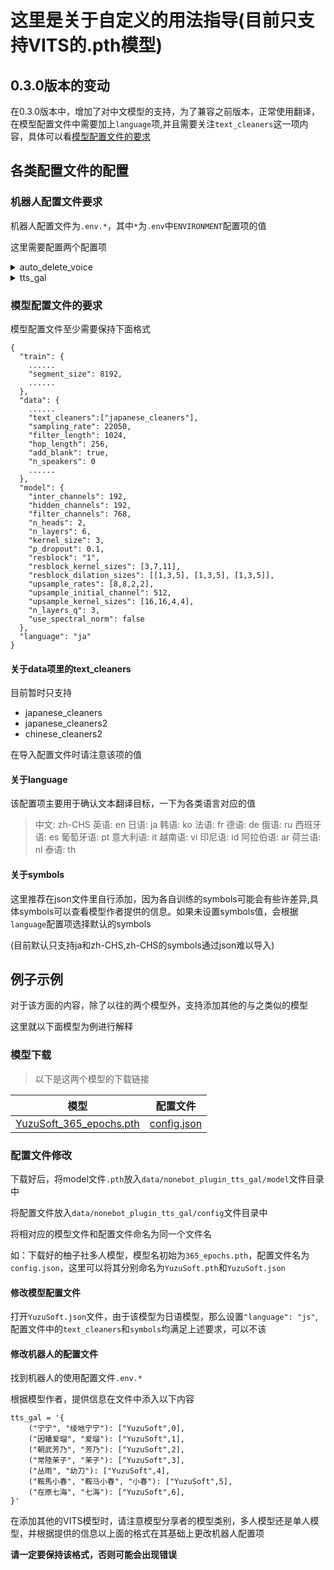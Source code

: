 # 这里是关于自定义的用法指导(目前只支持VITS的.pth模型)

## 0.3.0版本的变动

在0.3.0版本中，增加了对中文模型的支持，为了兼容之前版本，正常使用翻译，在模型配置文件中需要加上`language`项,并且需要关注`text_cleaners`这一项内容，具体可以看[模型配置文件的要求](https://github.com/dpm12345/nonebot_plugin_tts_gal/blob/master/Usage.md#模型配置文件的要求)

## 各类配置文件的配置

### 机器人配置文件要求

机器人配置文件为`.env.*`，其中`*`为`.env`中`ENVIRONMENT`配置项的值

这里需要配置两个配置项

<details>
<summary>auto_delete_voice</summary> 

该值的默认值为`true`,用于是否自动删除生成的语音文件

请在使用的配置文件(.env.*)加入

```
auto_delete_voice = true
```

如不想删除，可改为

```
auto_delete_voice = false
```

</details>

<details>
<summary>tts_gal</summary> 

该配置项采用python的`字典`，其中`键`为`元组`，值为`列表`

`键`代表的角色语音的触发角色名,采用`元组`形式,如`("宁宁","绫地宁宁”)`，那么触发该角色语音名`name`为`宁宁`或者`绫地宁宁`

`值`代表该角色对应的模型相关信息,采用`列表`，元素个数至少为1，如`["YuzuSoft",0]`，`YuzuSoft`为该角色对应模型及配置名(即模型名为`YuzuSoft.pth`，配置名为`YuzuSoft.json`),`0`为多人模型所特有的，用以确认该角色序号，具体可以通过模型作者的提供信息获知(如果使用的为单人模型，那么可以不填或填`0`)

那么将以上内容结合，得到`("宁宁", "绫地宁宁"): ["YuzuSoft",0]`那么在配置文件中的形式为

```
tts_gal = '{
    ("宁宁", "绫地宁宁"): ["YuzuSoft",0],
}'
```



</details>

### 模型配置文件的要求

模型配置文件至少需要保持下面格式

```
{
  "train": {
    ......
    "segment_size": 8192,
    ......
  },
  "data": {
    ......
    "text_cleaners":["japanese_cleaners"],
    "sampling_rate": 22050,
    "filter_length": 1024,
    "hop_length": 256,
    "add_blank": true,
    "n_speakers": 0
    ......
  },
  "model": {
    "inter_channels": 192,
    "hidden_channels": 192,
    "filter_channels": 768,
    "n_heads": 2,
    "n_layers": 6,
    "kernel_size": 3,
    "p_dropout": 0.1,
    "resblock": "1",
    "resblock_kernel_sizes": [3,7,11],
    "resblock_dilation_sizes": [[1,3,5], [1,3,5], [1,3,5]],
    "upsample_rates": [8,8,2,2],
    "upsample_initial_channel": 512,
    "upsample_kernel_sizes": [16,16,4,4],
    "n_layers_q": 3,
    "use_spectral_norm": false
  },
  "language": "ja"
}

```

#### 关于data项里的text_cleaners

目前暂时只支持

+ japanese_cleaners
+ japanese_cleaners2
+ chinese_cleaners2

在导入配置文件时请注意该项的值

#### 关于language

该配置项主要用于确认文本翻译目标，一下为各类语言对应的值

> 中文: zh-CHS
> 英语: en
> 日语: ja
> 韩语: ko
> 法语: fr
> 德语: de
> 俄语: ru
> 西班牙语: es
> 葡萄牙语: pt
> 意大利语: it
> 越南语: vi
> 印尼语: id
> 阿拉伯语: ar
> 荷兰语: nl
> 泰语: th

#### 关于symbols

这里推荐在json文件里自行添加，因为各自训练的symbols可能会有些许差异,具体symbols可以查看模型作者提供的信息。如果未设置symbols值，会根据`language`配置项选择默认的symbols

(目前默认只支持ja和zh-CHS,zh-CHS的symbols通过json难以导入)

## 例子示例

对于该方面的内容，除了以往的两个模型外，支持添加其他的与之类似的模型

这里就以下面模型为例进行解释

### 模型下载

>以下是这两个模型的下载链接

| 模型                                                         | 配置文件                                                     |
| ------------------------------------------------------------ | ------------------------------------------------------------ |
| [YuzuSoft_365_epochs.pth](https://sjtueducn-my.sharepoint.com/:u:/g/personal/cjang_cjengh_sjtu_edu_cn/EXTQrTj-UJpItH3BmgIUvhgBNZk88P1tT_7GPNr4yegNyw?e=5mcwgl) | [config.json](https://sjtueducn-my.sharepoint.com/:u:/g/personal/cjang_cjengh_sjtu_edu_cn/Ed7PXqaBdllAki0TPpeZorgBFdnxirbX_AYGUIiIcWAYNg?e=avxkWs) |

### 配置文件修改

下载好后，将model文件`.pth`放入`data/nonebot_plugin_tts_gal/model`文件目录中

将配置文件放入`data/nonebot_plugin_tts_gal/config`文件目录中

将相对应的模型文件和配置文件命名为同一个文件名

如：下载好的柚子社多人模型，模型名初始为`365_epochs.pth`，配置文件名为`config.json`，这里可以将其分别命名为`YuzuSoft.pth`和`YuzuSoft.json`

#### 修改模型配置文件

打开`YuzuSoft.json`文件，由于该模型为日语模型，那么设置`"language": "js"`,配置文件中的`text_cleaners`和`symbols`均满足上述要求，可以不该

#### 修改机器人的配置文件

找到机器人的使用配置文件`.env.*`

根据模型作者，提供信息在文件中添入以下内容

```
tts_gal = '{
    ("宁宁", "绫地宁宁"): ["YuzuSoft",0],
    ("因幡爱瑠", "爱瑠"): ["YuzuSoft",1],
    ("朝武芳乃", "芳乃"): ["YuzuSoft",2],
    ("常陸茉子", "茉子"): ["YuzuSoft",3],
    ("丛雨", "幼刀"): ["YuzuSoft",4],
    ("鞍馬小春", "鞍马小春", "小春"): ["YuzuSoft",5],
    ("在原七海", "七海"): ["YuzuSoft",6],
}'
```

在添加其他的VITS模型时，请注意模型分享者的模型类别，多人模型还是单人模型，并根据提供的信息以上面的格式在其基础上更改机器人配置项

**请一定要保持该格式，否则可能会出现错误**
